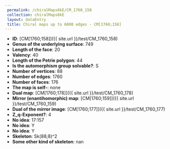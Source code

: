 ```yaml
--- 
 permalink: /chiralMaps6kE/CM_1760_158 
 collection: chiralMaps6kE
 layout: dataEntry
 title: Chiral maps up to 6000 edges - CM[1760;158]
---
```


- **ID**: [CM[1760;158]]({{ site.url }}/test/CM_1760_158)
- **Genus of the underlying surface**: 749
- **Length of the face**: 20
- **Valency**: 40
- **Length of the Petrie polygon**: 44
- **Is the automorphism group solvable?**: S
- **Number of vertices**: 88
- **Number of edges**: 1760
- **Number of faces**: 176
- **The map is self-**: none
- **Dual map**: [CM[1760;178]]({{ site.url }}/test/CM_1760_178)
- **Mirror (enantihomorphic) map**: [CM[1760;159]]({{ site.url }}/test/CM_1760_159)
- **Dual of the mirror image**: [CM[1760;177]]({{ site.url }}/test/CM_1760_177)
- **Z_q-Exponent?**: 4
- **No idea**:  17:157
- **No idea**: Y
- **No idea**: Y
- **Skeleton**: Sk(88;8)^2
- **Some other kind of skeleton**: nan
